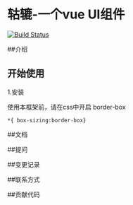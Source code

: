 # 轱辘-一个vue UI组件

[![Build Status](https://www.travis-ci.org/zzyo96/gulu.svg?branch=master)](https://www.travis-ci.org/zzyo96/gulu)

##介绍

## 开始使用
1.安装

使用本框架前，请在css中开启 border-box
```
*{ box-sizing:border-box}
```

##文档

##提问

##变更记录

##联系方式

##贡献代码